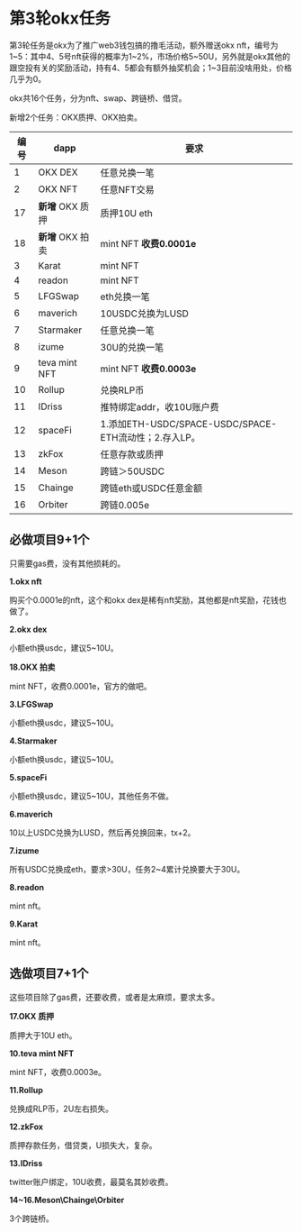 # 第3轮okx任务

第3轮任务是okx为了推广web3钱包搞的撸毛活动，额外赠送okx nft，编号为1\~5：其中4、5号nft获得的概率为1\~2%，市场价格5\~50U，另外就是okx其他的跟空投有关的奖励活动，持有4、5都会有额外抽奖机会；1\~3目前没啥用处，价格几乎为0。

okx共16个任务，分为nft、swap、跨链桥、借贷。

新增2个任务：OKX质押、OKX拍卖。

| 编号 | dapp          | 要求                                           |
| -- | ------------- | -------------------------------------------- |
| 1  | OKX DEX       | 任意兑换一笔                                       |
| 2  | OKX NFT       | 任意NFT交易                                      |
| 17 | **新增** OKX 质押 | 质押10U eth                                    |
| 18 | **新增** OKX 拍卖 | mint NFT **收费0.0001e**                       |
| 3  | Karat         | mint NFT                                     |
| 4  | readon        | mint NFT                                     |
| 5  | LFGSwap       | eth兑换一笔                                      |
| 6  | maverich      | 10USDC兑换为LUSD                                |
| 7  | Starmaker     | 任意兑换一笔                                       |
| 8  | izume         | 30U的兑换一笔                                     |
| 9  | teva mint NFT | mint NFT **收费0.0003e**                       |
| 10 | Rollup        | 兑换RLP币                                       |
| 11 | IDriss        | 推特绑定addr，收10U账户费                             |
| 12 | spaceFi       | 1.添加ETH-USDC/SPACE-USDC/SPACE-ETH流动性；2.存入LP。 |
| 13 | zkFox         | 任意存款或质押                                      |
| 14 | Meson         | 跨链＞50USDC                                    |
| 15 | Chainge       | 跨链eth或USDC任意金额                               |
| 16 | Orbiter       | 跨链0.005e                                     |

## 必做项目9+1个

只需要gas费，没有其他损耗的。

**1.okx nft**

购买个0.0001e的nft，这个和okx dex是稀有nft奖励，其他都是nft奖励，花钱也做了。

**2.okx dex**

小额eth换usdc，建议5\~10U。

**18.OKX 拍卖**

mint NFT，收费0.0001e，官方的做吧。

**3.LFGSwap**

小额eth换usdc，建议5\~10U。

**4.Starmaker**

小额eth换usdc，建议5\~10U。

**5.spaceFi**

小额eth换usdc，建议5\~10U，其他任务不做。

**6.maverich**

10以上USDC兑换为LUSD，然后再兑换回来，tx+2。

**7.izume**

所有USDC兑换成eth，要求>30U，任务2\~4累计兑换要大于30U。

**8.readon**

mint nft。

**9.Karat**

mint nft。

## 选做项目7+1个

这些项目除了gas费，还要收费，或者是太麻烦，要求太多。

**17.OKX 质押**

质押大于10U eth。

**10.teva mint NFT**

mint NFT，收费0.0003e。

**11.Rollup**

兑换成RLP币，2U左右损失。

**12.zkFox**

质押存款任务，借贷类，U损失大，复杂。

**13.IDriss**

twitter账户绑定，10U收费，最莫名其妙收费。

**14\~16.Meson\Chainge\Orbiter**

3个跨链桥。
